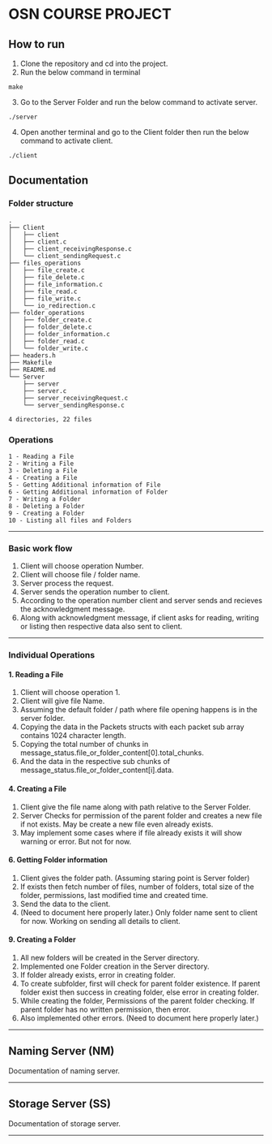 # OSN COURSE PROJECT 

## How to run 
1. Clone the repository and cd into the project.
2. Run the below command in terminal 

```
make
```
3. Go to the Server Folder and  run the below command to activate server. 
```
./server
```
4. Open another terminal and go to the Client folder then run the below command to activate client.
```
./client
```

## Documentation 

### Folder structure
```
.
├── Client
│   ├── client
│   ├── client.c
│   ├── client_receivingResponse.c
│   └── client_sendingRequest.c
├── files_operations
│   ├── file_create.c
│   ├── file_delete.c
│   ├── file_information.c
│   ├── file_read.c
│   ├── file_write.c
│   └── io_redirection.c
├── folder_operations
│   ├── folder_create.c
│   ├── folder_delete.c
│   ├── folder_information.c
│   ├── folder_read.c
│   └── folder_write.c
├── headers.h
├── Makefile
├── README.md
└── Server
    ├── server
    ├── server.c
    ├── server_receivingRequest.c
    └── server_sendingResponse.c

4 directories, 22 files
```

### Operations 
```
1 - Reading a File
2 - Writing a File
3 - Deleting a File
4 - Creating a File
5 - Getting Additional information of File
6 - Getting Additional information of Folder
7 - Writing a Folder
8 - Deleting a Folder
9 - Creating a Folder
10 - Listing all files and Folders
```
---
### Basic work flow
1. Client will choose operation Number. 
2. Client will choose file / folder name. 
3. Server process the request. 
4. Server sends the operation number to client. 
4. According to the operation number client and server sends and recieves the acknowledgment message.
5. Along with acknowledgment message, if client asks for reading, writing or listing then respective data also sent to client. 
---

### Individual Operations 
#### 1. Reading a File
1. Client will choose operation 1. 
2. Client will give file Name. 
3. Assuming the default folder / path where file opening happens is in the server folder. 
4. Copying the data in the Packets structs with each packet sub array contains 1024 character length. 
5. Copying the total number of chunks in message_status.file_or_folder_content[0].total_chunks.
6. And the data in the respective sub chunks of message_status.file_or_folder_content[i].data.

#### 4. Creating a File
1. Client give the file name along with path relative to the Server Folder. 
2. Server Checks for permission of the parent folder and creates a new file if not exists. May be create a new file even already exists. 
3. May implement some cases where if file already exists it will show warning or error. But not for now. 

#### 6. Getting Folder information
1. Client gives the folder path. (Assuming staring point is Server folder)
2. If exists then fetch number of files, number of folders, total size of the folder, permissions, last modified time and created time. 
3. Send the data to  the client. 
4. (Need to document here properly later.) Only folder name sent to client for now. Working on sending all details to client. 

#### 9. Creating a Folder 
1. All new folders will be created in the Server directory. 
2. Implemented one Folder creation in the Server directory.
3. If folder already exists, error in creating folder.
4. To create subfolder, first will check for parent folder existence. If parent folder exist then success in creating folder, else error in creating folder.
5. While creating the folder, Permissions of the parent folder checking. If parent folder has no written permission, then error.
6. Also implemented other errors. (Need to document here properly later.)


***
## Naming Server (NM)
Documentation of naming server.
***
## Storage Server (SS)
Documentation of storage server.
***

